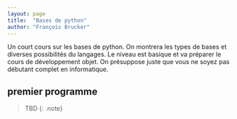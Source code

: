 ```yaml
---
layout: page
title:  "Bases de python"
author: "François Brucker"
---
```


Un court cours sur les bases de python. On montrera les types de bases et diverses possibilités du langages. Le niveau est basique et va préparer le cours de développement objet. On présuppose juste que vous ne soyez pas débutant complet en informatique.

## premier programme

> TBD
{: .note}
